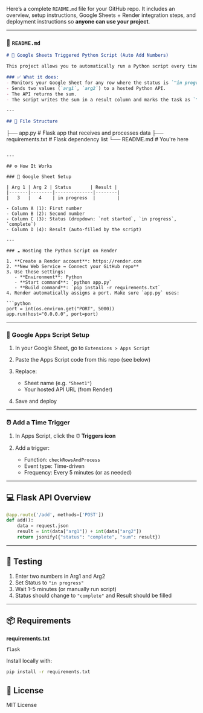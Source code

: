 Here’s a complete `README.md` file for your GitHub repo. It includes an overview, setup instructions, Google Sheets + Render integration steps, and deployment instructions so **anyone can use your project**.

---

### 📄 `README.md`

```markdown
# 🔄 Google Sheets Triggered Python Script (Auto Add Numbers)

This project allows you to automatically run a Python script every time a row in a Google Sheet is marked `"in progress"` — then update the sheet with the result and change the status to `"complete"`.

### ✅ What it does:
- Monitors your Google Sheet for any row where the status is `"in progress"`.
- Sends two values (`arg1`, `arg2`) to a hosted Python API.
- The API returns the sum.
- The script writes the sum in a result column and marks the task as `"complete"`.

---

## 📁 File Structure

```

├── app.py                # Flask app that receives and processes data
├── requirements.txt      # Flask dependency list
└── README.md             # You're here

````

---

## ⚙️ How It Works

### 🧾 Google Sheet Setup

| Arg 1 | Arg 2 | Status       | Result |
|-------|--------|--------------|--------|
|   3   |   4    | in progress  |        |

- Column A (1): First number
- Column B (2): Second number
- Column C (3): Status (dropdown: `not started`, `in progress`, `complete`)
- Column D (4): Result (auto-filled by the script)

---

### ☁️ Hosting the Python Script on Render

1. **Create a Render account**: https://render.com
2. **New Web Service → Connect your GitHub repo**
3. Use these settings:
   - **Environment**: Python
   - **Start command**: `python app.py`
   - **Build command**: `pip install -r requirements.txt`
4. Render automatically assigns a port. Make sure `app.py` uses:

```python
port = int(os.environ.get("PORT", 5000))
app.run(host="0.0.0.0", port=port)
````

---

### 🧠 Google Apps Script Setup

1. In your Google Sheet, go to `Extensions > Apps Script`
2. Paste the Apps Script code from this repo (see below)
3. Replace:

   * Sheet name (e.g. `"Sheet1"`)
   * Your hosted API URL (from Render)
4. Save and deploy

---

### ⏰ Add a Time Trigger

1. In Apps Script, click the ⏰ **Triggers icon**
2. Add a trigger:

   * Function: `checkRowsAndProcess`
   * Event type: Time-driven
   * Frequency: Every 5 minutes (or as needed)

---

## 💻 Flask API Overview

```python
@app.route('/add', methods=['POST'])
def add():
    data = request.json
    result = int(data["arg1"]) + int(data["arg2"])
    return jsonify({"status": "complete", "sum": result})
```

---

## 🧪 Testing

1. Enter two numbers in Arg1 and Arg2
2. Set Status to `"in progress"`
3. Wait 1–5 minutes (or manually run script)
4. Status should change to `"complete"` and Result should be filled

---

## 📦 Requirements

**requirements.txt**

```
flask
```

Install locally with:

```bash
pip install -r requirements.txt
```

## 📄 License

MIT License

```

